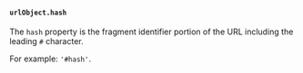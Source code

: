 #### `urlObject.hash`

The `hash` property is the fragment identifier portion of the URL including the
leading `#` character.

For example: `'#hash'`.
